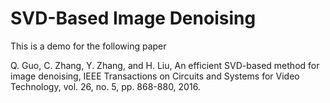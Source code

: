 # SVD-Based Image Denoising

This is a demo for the following paper

Q. Guo, C. Zhang, Y. Zhang, and H. Liu, An efficient SVD-based method for image denoising, IEEE Transactions on Circuits and Systems for Video Technology, vol. 26, no. 5, pp. 868-880, 2016.
